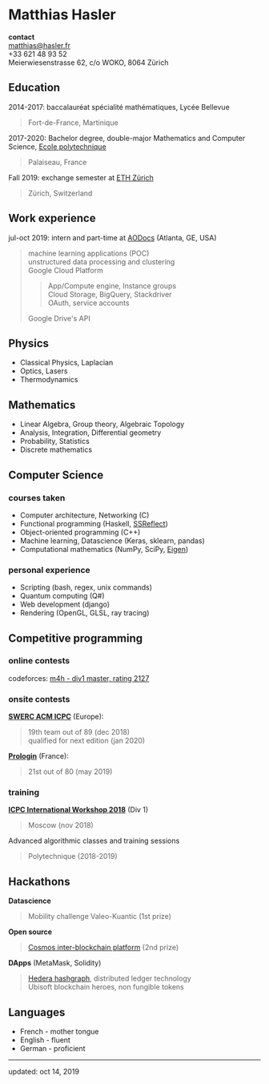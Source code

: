 # Matthias Hasler
**contact**  
matthias@hasler.fr  
+33 621 48 93 52  
Meierwiesenstrasse 62, c/o WOKO, 8064 Zürich

## Education
2014-2017: baccalauréat spécialité mathématiques, Lycée Bellevue
> Fort-de-France, Martinique

2017-2020: Bachelor degree, double-major Mathematics and Computer Science,
[Ecole polytechnique][lix]
> Palaiseau, France

Fall 2019: exchange semester at [ETH Zürich][eth]
> Zürich, Switzerland

## Work experience
jul-oct 2019: intern and part-time at [AODocs][ao] (Atlanta, GE, USA)
> machine learning applications (POC)  
> unstructured data processing and clustering  
> Google Cloud Platform
> > App/Compute engine, Instance groups  
> > Cloud Storage, BigQuery, Stackdriver  
> > OAuth, service accounts
>
> Google Drive's API  

## Physics
- Classical Physics, Laplacian
- Optics, Lasers
- Thermodynamics

## Mathematics
- Linear Algebra, Group theory, Algebraic Topology
- Analysis, Integration, Differential geometry
- Probability, Statistics
- Discrete mathematics

## Computer Science
### courses taken
- Computer architecture, Networking (C)
- Functional programming (Haskell, [SSReflect][ssr])
- Object-oriented programming (C++)
- Machine learning, Datascience (Keras, sklearn, pandas)
- Computational mathematics (NumPy, SciPy, [Eigen][eigen])

### personal experience
- Scripting (bash, regex, unix commands)
- Quantum computing (Q#)
- Web development (django)
- Rendering (OpenGL, GLSL, ray tracing)

## Competitive programming
### online contests
codeforces: [m4h - div1 master, rating 2127][cf]

### onsite contests
[**SWERC ACM ICPC**][swerc] (Europe):
> 19th team out of 89 (dec 2018)  
> qualified for next edition (jan 2020)  

[**Prologin**][prologin] (France):
> 21st out of 80 (may 2019)

### training
[**ICPC International Workshop 2018**][icpciw] (Div 1)
> Moscow (nov 2018)

Advanced algorithmic classes and training sessions
> Polytechnique (2018-2019)

## Hackathons
**Datascience**
> Mobility challenge Valeo-Kuantic (1st prize)

**Open source**
> [Cosmos inter-blockchain platform][cosmos] (2nd prize)

**DApps** (MetaMask, Solidity)
> [Hedera hashgraph][hedera], distributed ledger technology  
> Ubisoft blockchain heroes, non fungible tokens

## Languages
- French - mother tongue
- English - fluent
- German - proficient

[ao]: https://www.aodocs.com/
[cf]: https://codeforces.com/profile/m4h
[lix]: https://www.polytechnique.edu/en
[eth]: https://ethz.ch/en.html
[ssr]: https://coq.inria.fr/refman/proof-engine/ssreflect-proof-language.html
[eigen]: http://eigen.tuxfamily.org/
[swerc]: https://swerc.eu/
[icpciw]: https://it-edu.com/pages/workshops/?lang=en
[cosmos]: https://cosmos.network/
[hedera]: https://www.hedera.com/
[prologin]: https://prologin.org/

---
updated: oct 14, 2019

